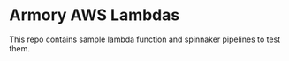# Armory AWS Lambdas

This repo contains sample lambda function and spinnaker pipelines to test them.

